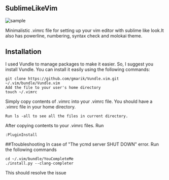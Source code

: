 ## SublimeLikeVim
![sample](https://user-images.githubusercontent.com/13660762/33134736-6bf7eff6-cf98-11e7-9e7a-1eeccf4ad140.png)

<a name="usage-linting"></a>
Minimalistic .vimrc file for setting up your vim editor with sublime like look.It also has powerline, numbering, syntax check and molokai theme. 

## Installation

I used Vundle to manage packages to make it easier. So, I suggest you install Vundle.
You can install it easily using the following commands:

```Execute the git clone and place it into ~/.vim/bundle/Vundle.vim
git clone https://github.com/gmarik/Vundle.vim.git ~/.vim/bundle/Vundle.vim
Add the file to your user's home directory
touch ~/.vimrc
```
Simply copy contents of .vimrc into your .vimrc file. You should have a .vimrc file in your home directory. 
```
Run ls -all to see all the files in current directory. 
```
After copying contents to your .vimrc files. Run
```
:PluginInstall
```

##Troubleshooting
In case of "The ycmd server SHUT DOWN" error. Run the following commands
```
cd ~/.vim/bundle/YouCompleteMe
./install.py --clang-completer
```
This should resolve the issue
